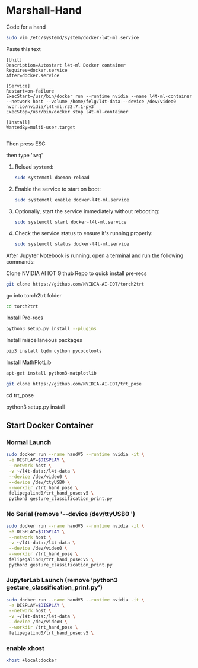 # Marshall-Hand
Code for a hand 



```bash
sudo vim /etc/systemd/system/docker-l4t-ml.service
```
Paste this text 
```
[Unit]
Description=Autostart l4t-ml Docker container
Requires=docker.service
After=docker.service

[Service]
Restart=on-failure
ExecStart=/usr/bin/docker run --runtime nvidia --name l4t-ml-container --network host --volume /home/felg/l4t-data --device /dev/video0 nvcr.io/nvidia/l4t-ml:r32.7.1-py3
ExecStop=/usr/bin/docker stop l4t-ml-container

[Install]
WantedBy=multi-user.target


```
Then press ESC

then type ':wq'





1. Reload `systemd`:
   
   ```bash
   sudo systemctl daemon-reload
   ```

2. Enable the service to start on boot:
   
   ```bash
   sudo systemctl enable docker-l4t-ml.service
   ```

3. Optionally, start the service immediately without rebooting:
   
   ```bash
   sudo systemctl start docker-l4t-ml.service
   ```

4. Check the service status to ensure it's running properly:
   
   ```bash
   sudo systemctl status docker-l4t-ml.service
   ```








After Jupyter Notebook is running, open a terminal and run the following commands:

   Clone NVIDIA AI IOT Github Repo to quick install pre-recs
   ```bash
   git clone https://github.com/NVIDIA-AI-IOT/torch2trt
   ```

   go into torch2trt folder
   ```bash
   cd torch2trt
   ```

   Install Pre-recs
   ```bash
   python3 setup.py install --plugins
   ```

   Install miscellaneous packages

   ```bash
   pip3 install tqdm cython pycocotools
   ```

   Install MathPlotLib

   ```bash
   apt-get install python3-matplotlib
   ```

   ```bash
   git clone https://github.com/NVIDIA-AI-IOT/trt_pose
   ```

   cd trt_pose

   python3 setup.py install


## Start Docker Container 

### Normal Launch 

   ```bash
sudo docker run --name handV5 --runtime nvidia -it \
    -e DISPLAY=$DISPLAY \
    --network host \
    -v ~/l4t-data:/l4t-data \
    --device /dev/video0 \
    --device /dev/ttyUSB0 \
    --workdir /trt_hand_pose \
    felipegalind0/trt_hand_pose:v5 \
    python3 gesture_classification_print.py
```

### No Serial (remove '--device /dev/ttyUSB0 \')

   ```bash
sudo docker run --name handV5 --runtime nvidia -it \
    -e DISPLAY=$DISPLAY \
    --network host \
    -v ~/l4t-data:/l4t-data \
    --device /dev/video0 \
    --workdir /trt_hand_pose \
    felipegalind0/trt_hand_pose:v5 \
    python3 gesture_classification_print.py
```

### JupyterLab Launch (remove 'python3 gesture_classification_print.py')

   ```bash
sudo docker run --name handV5 --runtime nvidia -it \
    -e DISPLAY=$DISPLAY \
    --network host \
    -v ~/l4t-data:/l4t-data \
    --device /dev/video0 \
    --workdir /trt_hand_pose \
    felipegalind0/trt_hand_pose:v5 \
```

### enable xhost
```bash
xhost +local:docker
```
